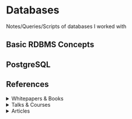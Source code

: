 # Databases
Notes/Queries/Scripts of databases I worked with

## Basic RDBMS Concepts

## PostgreSQL

## References

<details>
<summary>Whitepapers & Books</summary>

- [SQL Indexing and Tuning](https://use-the-index-luke.com/) by Markus Winand
- [SQL Antipatterns Avoiding the Pitfalls of Database Programming](https://pragprog.com/titles/bksqla/sql-antipatterns/) by Bill Karwin

</details>

<details>
<summary>Talks & Courses</summary>

</details>

<details>
<summary>Articles</summary>
  
  - [Which is better one big query or multiple small queries ?](https://stackoverflow.com/questions/37381532/which-is-better-one-big-query-or-multiple-small-query)

</details>

